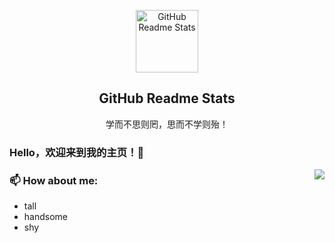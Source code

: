 <p align="center">
 <img width="100px" src="https://img1.baidu.com/it/u=2285571220,3074443572&fm=253&fmt=auto&app=138&f=JPEG?w=400&h=400" align="center" alt="GitHub Readme Stats" />
 <h2 align="center">GitHub Readme Stats</h2>
 <p align="center">学而不思则罔，思而不学则殆！</p>
</p>

<!--
**Waoooooooo/Waoooooooo** is a ✨ _special_ ✨ repository because its `README.md` (this file) appears on your GitHub profile.

Here are some ideas to get you started:

- 🔭 I’m currently working on ...
- 🌱 I’m currently learning ...
- 👯 I’m looking to collaborate on ...
- 🤔 I’m looking for help with ...
- 💬 Ask me about ...
- 📫 How to reach me: ...
- 😄 Pronouns: ...
- ⚡ Fun fact: ...
-->
       
### Hello，欢迎来到我的主页！👋

<img align="right" src="https://github-readme-stats.vercel.app/api?username=Waoooooooo&show_icons=true&icon_color=0366d6&bg_color=ffffff&hide_title=true&hide=contribs&include_all_commits=true&count_private=true"/>

### 📫 How about me: 

- tall
- handsome
- shy
